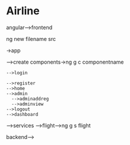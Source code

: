 # Airline
angular-->frontend

ng new filename
src

->app

  -->create components->ng g c componentname
  
    -->login
    
    -->register
    -->home
    -->admin
      -->adminaddreg
      -->adminview
    -->logout
    -->dashboard
   
 -->services
  -->flight-->ng g s flight
   
   backend-->
